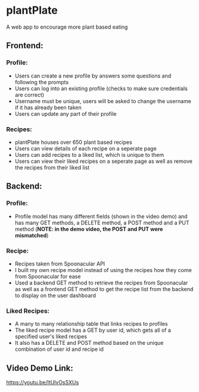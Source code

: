 # plantPlate
A web app to encourage more plant based eating

## Frontend:
### Profile:
- Users can create a new profile by answers some questions and following the prompts
- Users can log into an existing profile (checks to make sure credentials are correct)
- Username must be unique, users will be asked to change the username if it has already been taken
- Users can update any part of their profile

### Recipes:
- plantPlate houses over 650 plant based recipes
- Users can view details of each recipe on a seperate page
- Users can add recipes to a liked list, which is unique to them
- Users can view their liked recipes on a seperate page as well as remove the recipes from their liked list

## Backend:
### Profile:
- Profile model has many different fields (shown in the video demo) and has many GET methods, a DELETE method, a POST method and a PUT method (**NOTE: in the demo video, the POST and PUT were mismatched**)

### Recipe:
- Recipes taken from Spoonacular API
- I built my own recipe model instead of using the recipes how they come from Spoonacular for ease
- Used a backend GET method to retrieve the recipes from Spoonacular as well as a frontend GET method to get the recipe list from the backend to display on the user dashboard

### Liked Recipes:
- A many to many relationship table that links recipes to profiles
- The liked recipe model has a GET by user id, which gets all of a specified user's liked recipes
- It also has a DELETE and POST method based on the unique combination of user id and recipe id

## Video Demo Link:
https://youtu.be/ltUlvOsSXUs
